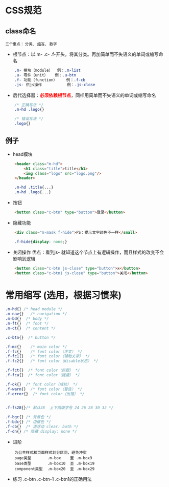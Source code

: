 # CSS规范

## class命名

<small>三个重点： 分类、 <a href="#abbr">缩写</a>、 数字</small>

- 根节点：以.m- .c- .f-开头，将其分类。再加简单而不失语义的单词或缩写命名

```css
    .m- 模块（module）  例：.m-list
    .u- 零件（unit）   例：.u-btn
    .f- 功能（function）    例：.f-cb
    .js- 供js操作           例：.js-close
```

- 后代选择器：<b style="color:red">必须依赖根节点</b>，同样用简单而不失语义的单词或缩写命名
    
```css
    /* 正确写法 */
    .m-hd .logo{}

    /* 错误写法 */
    .logo{}
```

## 例子

* head模块
```html
    <header class="m-hd">
        <h1 class="title">title</h1>
        <img class="logo" src="logo.png"/>
    </header>
```
```css
    .m-hd .title{...}
    .m-hd .logo{...}
```

* 按钮
```html
    <button class="c-btn" type="button">登录</button>
```

* 隐藏功能
```html
    <div class="m-mask f-hide">PS：提示文字颜色不一样</small> 
```
```css
    .f-hide{display: none;}
```


* 关闭操作
优点：看到js- 就知道这个节点上有逻辑操作，而且样式的改变不会影响到逻辑
```html
    <button class="c-btn js-close" type="button">x</button>
    <button class="c-btn1 js-close" type="button">关闭</button>
```

# <span id="abbr">常用缩写<span> (选用，根据习惯来)
```css
.m-hd{} /* head module */
.m-nav{}   /* navigation */
.m-bd{}  /* body */
.m-ft{}  /* foot */
.m-ct{}  /* content */

.c-btn{}  /* button */

.f-mc{}    /* main color */
.f-fc{}    /* font color（正文） */
.f-fc1{}   /* font color（辅助文字） */
.f-fc2{}   /* font color（disable状态） */

.f-fct{}  /* font color（标题） */
.f-fca{}  /* font color（链接） */

.f-ok{}  /* font color（成功） */
.f-warn{}  /* font color（警告） */
.f-error{}  /* font color（出错） */

 
.f-fs28{}/* 默认28  上下两级字号 24 26 28 30 32 */

.f-bgc{} /* 背景色 */
.f-bdc{} /* 边框色 */
.f-cb{}  /* 清浮动 clear: both */
.f-dn{} /* 隐藏 display: none */
```


- 进阶
```
    为公共样式和页面样式划分区间，避免冲突
    page类型       .m-box    至 .m-box9
    base类型       .m-box10  至 .m-box19
    component类型  .m-box20  至 .m-box29
```

- 练习
.c-btn .c-btn-1 .c-btn1的正确用法